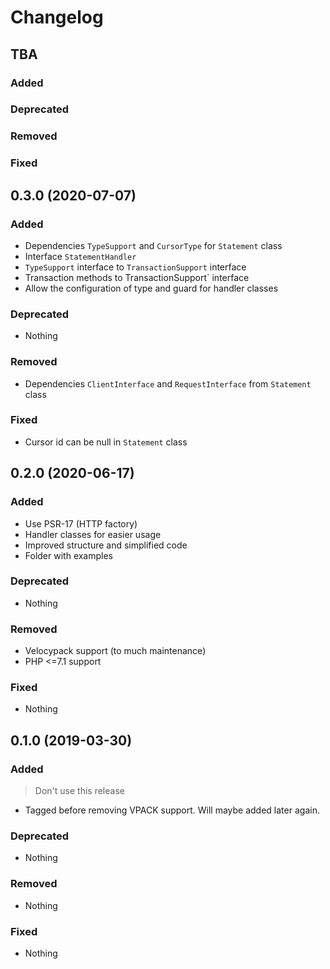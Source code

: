 # Changelog

## TBA

### Added

### Deprecated

### Removed

### Fixed

## 0.3.0 (2020-07-07)

### Added

* Dependencies `TypeSupport` and `CursorType` for `Statement` class
* Interface `StatementHandler`
* `TypeSupport` interface to `TransactionSupport` interface 
* Transaction methods to TransactionSupport` interface 
* Allow the configuration of type and guard for handler classes

### Deprecated

* Nothing

### Removed

* Dependencies `ClientInterface` and `RequestInterface` from `Statement` class

### Fixed

* Cursor id can be null in `Statement` class

## 0.2.0 (2020-06-17)

### Added

* Use PSR-17 (HTTP factory)
* Handler classes for easier usage
* Improved structure and simplified code
* Folder with examples

### Deprecated

* Nothing

### Removed

* Velocypack support (to much maintenance)
* PHP <=7.1 support

### Fixed

* Nothing

## 0.1.0 (2019-03-30)

### Added

> Don't use this release

* Tagged before removing VPACK support. Will maybe added later again.

### Deprecated

* Nothing

### Removed

* Nothing

### Fixed

* Nothing
